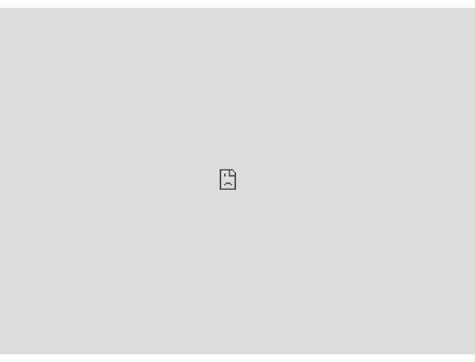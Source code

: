 ```yaml
---
cms_exclude: true
header:
  caption: ""
  image: ""
title: Texas Population Density
summary: This app allows you to explore Kontur Population Density data for Texas.
date: 2023-03-10
---
```


<style>
  iframe {
    height:700px;
    width:100%;
    border:none;
    margin:0 0 50px 0;
    padding:0;
    position:absolute;
    left: 0; 
    right: 0; 
    bottom: 20px; 
    top: 70px;
  }
</style>

![](resources/_gen/images/media/albums/pd/titled_tx_pop_small_hu91a4eca1e00a1dd34783b5fb095791dd_20734665_0x190_resize_q75_h2_lanczos_3.webp)

<span style='width:100% !important'>
<iframe src="https://spencerschien.shinyapps.io/shiny_mapdeck/" title="Texas Population Density"></iframe>
</span>
